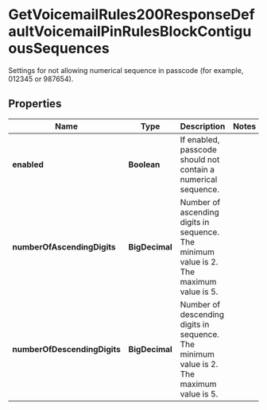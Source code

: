 

# GetVoicemailRules200ResponseDefaultVoicemailPinRulesBlockContiguousSequences

Settings for not allowing numerical sequence in passcode (for example, 012345 or 987654).

## Properties

| Name | Type | Description | Notes |
|------------ | ------------- | ------------- | -------------|
|**enabled** | **Boolean** | If enabled, passcode should not contain a numerical sequence. |  |
|**numberOfAscendingDigits** | **BigDecimal** | Number of ascending digits in sequence. The minimum value is 2. The maximum value is 5. |  |
|**numberOfDescendingDigits** | **BigDecimal** | Number of descending digits in sequence. The minimum value is 2. The maximum value is 5. |  |




